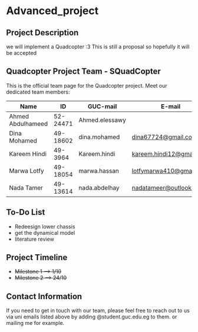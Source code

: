 # Advanced_project 

## Project Description

we will implement a Quadcopter :3 
This is still a proposal so hopefully it will be accepted


## Quadcopter Project Team - SQuadCopter 
This is the official team page for the Quadcopter project. Meet our dedicated team members:

| Name              | ID       | GUC-mail               | E-mail               |
|-------------------|----------|------------------------|------------------------|
| Ahmed Abdulhameed | 52-24471 | Ahmed.elessawy        |                         |
| Dina Mohamed     | 49-18602 | dina.mohamed          |dina67724@gmail.com      |
| Kareem Hindi      | 49-3964  | Kareem.hindi          |kareem.hindi12@gmail.com |
| Marwa Lotfy       | 49-18054 | marwa.hassan          |lotfymarwa410@gmail.com  |
| Nada Tamer        | 49-13614 | nada.abdelhay         |nadatameer@outlook.com   |

## To-Do List
- Redeesign lower chassis
- get the dynamical model
- literature review

## Project Timeline

- ~~Milestone 1 --> 1/10~~
- ~~Milestone 2 --> 24/10~~


## Contact Information

If you need to get in touch with our team, please feel free to reach out to us via uni emails listed above by adding @student.guc.edu.eg to them.
or mailing me for example.


